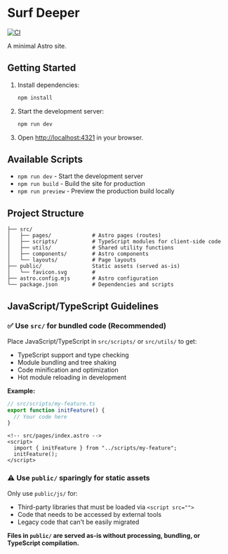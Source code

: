 # Surf Deeper

[![CI](https://github.com/surfdeeper/surfdeeper/actions/workflows/ci.yml/badge.svg)](https://github.com/surfdeeper/surfdeeper/actions/workflows/ci.yml)

A minimal Astro site.

## Getting Started

1. Install dependencies:

   ```bash
   npm install
   ```

2. Start the development server:

   ```bash
   npm run dev
   ```

3. Open [http://localhost:4321](http://localhost:4321) in your browser.

## Available Scripts

- `npm run dev` - Start the development server
- `npm run build` - Build the site for production
- `npm run preview` - Preview the production build locally

## Project Structure

```text
├── src/
│   ├── pages/             # Astro pages (routes)
│   ├── scripts/           # TypeScript modules for client-side code
│   ├── utils/             # Shared utility functions
│   ├── components/        # Astro components
│   └── layouts/           # Page layouts
├── public/                Static assets (served as-is)
│   └── favicon.svg        #
├── astro.config.mjs       # Astro configuration
└── package.json           # Dependencies and scripts
```

## JavaScript/TypeScript Guidelines

### ✅ Use `src/` for bundled code (Recommended)

Place JavaScript/TypeScript in `src/scripts/` or `src/utils/` to get:

- TypeScript support and type checking
- Module bundling and tree shaking
- Code minification and optimization
- Hot module reloading in development

**Example:**

```typescript
// src/scripts/my-feature.ts
export function initFeature() {
  // Your code here
}
```

```astro
<!-- src/pages/index.astro -->
<script>
  import { initFeature } from "../scripts/my-feature";
  initFeature();
</script>
```

### ⚠️ Use `public/` sparingly for static assets

Only use `public/js/` for:

- Third-party libraries that must be loaded via `<script src="">`
- Code that needs to be accessed by external tools
- Legacy code that can't be easily migrated

**Files in `public/` are served as-is without processing, bundling, or TypeScript compilation.**
